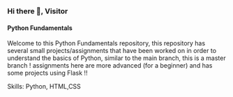 ### Hi there 👋, Visitor
#### Python Fundamentals 
Welcome to this Python Fundamentals repository, this repository has several small projects/assignments that have been worked on in order to understand the basics of Python, similar to the main branch, this is a master branch ! assignments here are more advanced (for a beginner) and has some projects using Flask !!

Skills: Python, HTML,CSS






